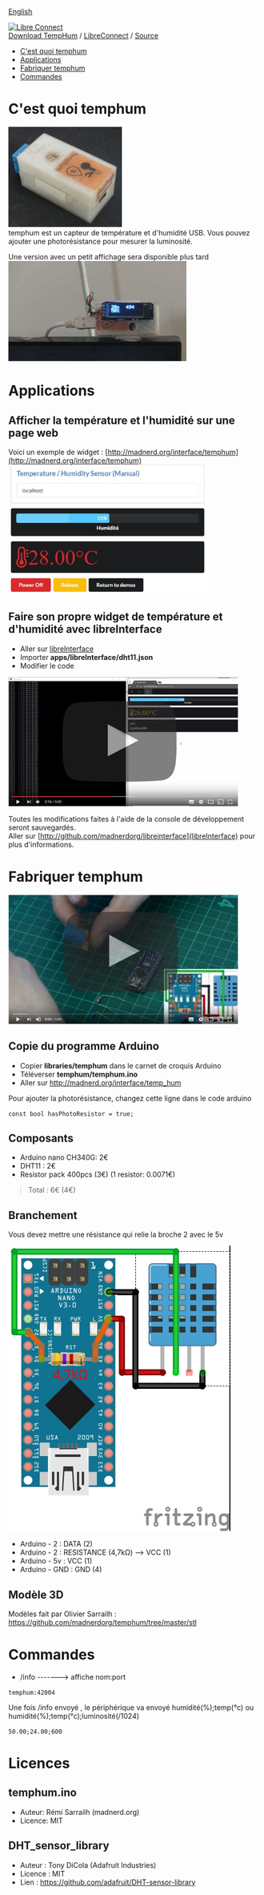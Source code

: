 [English](https://madnerdorg.github.io/temphum/)

[![Libre Connect](https://madnerdorg.github.io/libreconnect/doc/img/libreconnect_devices_banner.png)](https://madnerdorg.github.io/libreconnect/doc/fr/devices)   
[Download TempHum](https://github.com/madnerdorg/temphum/archive/master.zip) /  [LibreConnect](https://madnerdorg.github.io/libreconnect/) / [Source](https://github.com/madnerdorg/temphum)

- [C'est quoi temphum](#cest-quoi-temphum)
- [Applications](#applications)
- [Fabriquer temphum](#fabriquer-temphum)
- [Commandes](#commandes)

# C'est quoi temphum
![Photo temphum](doc/temphum_device.jpg)   
temphum est un capteur de température et d'humidité USB.
Vous pouvez ajouter une photorésistance pour mesurer la luminosité.

Une version avec un petit affichage sera disponible plus tard     
![TempHum Display](doc/temphum_disp.jpg)

# Applications
## Afficher la température et l'humidité sur une page web
Voici un exemple de widget : [http://madnerd.org/interface/temphum](http://madnerd.org/interface/temphum)
![App temphum](doc/temphum_app.jpg)



## Faire son propre widget de température et d'humidité avec libreInterface
* Aller sur [libreInterface](http://madnerd.org/interface/editor.html)
* Importer **apps/libreInterface/dht11.json**
* Modifier le code

[![libreInterface TempHum](doc/libreinterface_temphum.jpg)](https://www.youtube.com/watch?v=yIe4TfZuU6A)

Toutes les modifications faites à l'aide de la console de développement seront sauvegardés.   
Aller sur [http://github.com/madnerdorg/libreinterface](libreInterface) pour plus d'informations.

# Fabriquer temphum
[![Video soldering temphum](doc/temphum_video.jpg)](https://www.youtube.com/watch?v=eIsdwXkPbS0)
## Copie du programme Arduino
* Copier **libraries/temphum** dans le carnet de croquis Arduino
* Téléverser **temphum/temphum.ino**
* Aller sur http://madnerd.org/interface/temp_hum



Pour ajouter la photorésistance, changez cette ligne dans le code arduino    
```
const bool hasPhotoResistor = true;
```

## Composants
* Arduino nano CH340G: 2€
* DHT11 : 2€
* Resistor pack 400pcs (3€) (1 resistor: 0.0071€)
> Total : 6€ (4€) 

## Branchement
Vous devez mettre une résistance qui relie la broche 2 avec le 5v

![Wiring_temphum](https://github.com/madnerdorg/temphum/raw/master/doc/dht11_nano.jpg)

* Arduino - 2 : DATA (2) 
* Arduino - 2 : RESISTANCE (4,7kΩ) --> VCC (1)
* Arduino - 5v : VCC (1)
* Arduino - GND : GND (4)

## Modèle 3D
Modèles fait par Olivier Sarrailh : https://github.com/madnerdorg/temphum/tree/master/stl    

# Commandes
* /info -------> affiche nom:port 
```
temphum:42004
```
Une fois /info envoyé , le périphérique va envoyé humidité(%);temp(°c) ou humidité(%);temp(°c);luminosité(/1024)
```
50.00;24.00;600
```

# Licences

## temphum.ino
* Auteur: Rémi Sarrailh (madnerd.org)       
* Licence: MIT   

## DHT_sensor_library
* Auteur : Tony DiCola (Adafruit Industries)
* Licence : MIT
* Lien : https://github.com/adafruit/DHT-sensor-library

